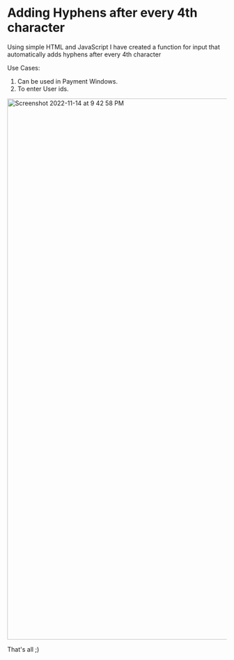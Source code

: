 # Adding Hyphens after every 4th character

Using simple HTML and JavaScript I have created a function for input that automatically adds hyphens after every 4th character

Use Cases:

1. Can be used in Payment Windows.
2. To enter User ids.

<img width="1242" alt="Screenshot 2022-11-14 at 9 42 58 PM" src="https://user-images.githubusercontent.com/99812620/201710595-4b0ce56e-26e3-413c-8c9a-134fdd9e4d71.png">

That's all ;)

